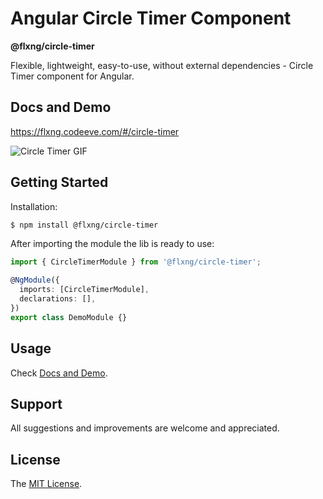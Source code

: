 
# Angular Circle Timer Component
**@flxng/circle-timer**

Flexible, lightweight, easy-to-use, without external dependencies - Circle Timer component for Angular.


## Docs and Demo
https://flxng.codeeve.com/#/circle-timer

![Circle Timer GIF](https://media.giphy.com/media/48clzFjCaF8SCRLbEI/giphy.gif)


## Getting Started
Installation:
```bash
$ npm install @flxng/circle-timer
```

After importing the module the lib is ready to use:
```typescript
import { CircleTimerModule } from '@flxng/circle-timer';

@NgModule({
  imports: [CircleTimerModule],
  declarations: [],
})
export class DemoModule {}
```

## Usage
Check [Docs and Demo](https://flxng.codeeve.com/#/circle-timer).


## Support
All suggestions and improvements are welcome and appreciated.


## License
The [MIT License](https://github.com/seidme/flxng/blob/master/LICENSE).
